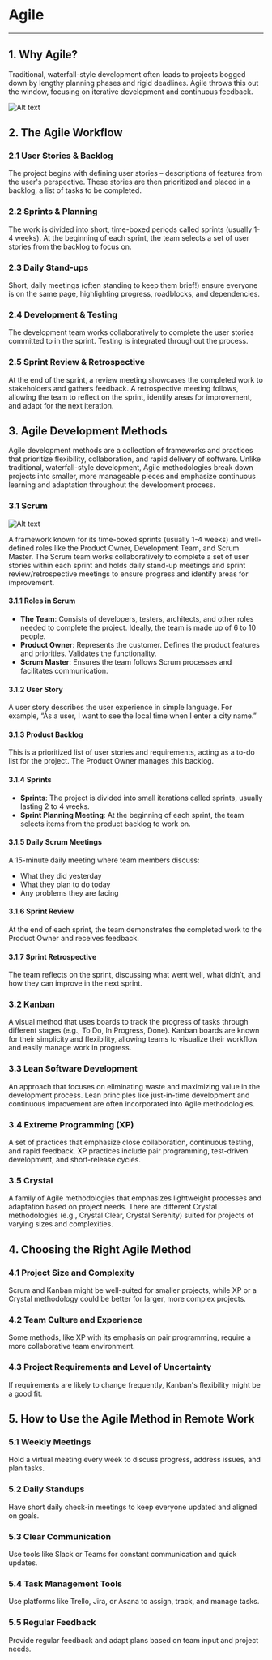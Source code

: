 # Agile

---

## 1. Why Agile?

Traditional, waterfall-style development often leads to projects bogged down by lengthy planning phases and rigid deadlines. Agile throws this out the window, focusing on iterative development and continuous feedback.

![Alt text](media/Agile.png)

## 2. The Agile Workflow

### 2.1 User Stories & Backlog

The project begins with defining user stories – descriptions of features from the user's perspective. These stories are then prioritized and placed in a backlog, a list of tasks to be completed.

### 2.2 Sprints & Planning

The work is divided into short, time-boxed periods called sprints (usually 1-4 weeks). At the beginning of each sprint, the team selects a set of user stories from the backlog to focus on.

### 2.3 Daily Stand-ups

Short, daily meetings (often standing to keep them brief!) ensure everyone is on the same page, highlighting progress, roadblocks, and dependencies.

### 2.4 Development & Testing

The development team works collaboratively to complete the user stories committed to in the sprint. Testing is integrated throughout the process.

### 2.5 Sprint Review & Retrospective

At the end of the sprint, a review meeting showcases the completed work to stakeholders and gathers feedback. A retrospective meeting follows, allowing the team to reflect on the sprint, identify areas for improvement, and adapt for the next iteration.

## 3. Agile Development Methods

Agile development methods are a collection of frameworks and practices that prioritize flexibility, collaboration, and rapid delivery of software. Unlike traditional, waterfall-style development, Agile methodologies break down projects into smaller, more manageable pieces and emphasize continuous learning and adaptation throughout the development process.

### 3.1 Scrum

![Alt text](media/scrum.png)

A framework known for its time-boxed sprints (usually 1-4 weeks) and well-defined roles like the Product Owner, Development Team, and Scrum Master. The Scrum team works collaboratively to complete a set of user stories within each sprint and holds daily stand-up meetings and sprint review/retrospective meetings to ensure progress and identify areas for improvement.

#### 3.1.1 Roles in Scrum

- **The Team**: Consists of developers, testers, architects, and other roles needed to complete the project. Ideally, the team is made up of 6 to 10 people.
- **Product Owner**: Represents the customer. Defines the product features and priorities. Validates the functionality.
- **Scrum Master**: Ensures the team follows Scrum processes and facilitates communication.

#### 3.1.2 User Story

A user story describes the user experience in simple language. For example, “As a user, I want to see the local time when I enter a city name.”

#### 3.1.3 Product Backlog

This is a prioritized list of user stories and requirements, acting as a to-do list for the project. The Product Owner manages this backlog.

#### 3.1.4 Sprints

- **Sprints**: The project is divided into small iterations called sprints, usually lasting 2 to 4 weeks.
- **Sprint Planning Meeting**: At the beginning of each sprint, the team selects items from the product backlog to work on.

#### 3.1.5 Daily Scrum Meetings

A 15-minute daily meeting where team members discuss:

- What they did yesterday
- What they plan to do today
- Any problems they are facing

#### 3.1.6 Sprint Review

At the end of each sprint, the team demonstrates the completed work to the Product Owner and receives feedback.

#### 3.1.7 Sprint Retrospective

The team reflects on the sprint, discussing what went well, what didn’t, and how they can improve in the next sprint.

### 3.2 Kanban

A visual method that uses boards to track the progress of tasks through different stages (e.g., To Do, In Progress, Done). Kanban boards are known for their simplicity and flexibility, allowing teams to visualize their workflow and easily manage work in progress.

### 3.3 Lean Software Development

An approach that focuses on eliminating waste and maximizing value in the development process. Lean principles like just-in-time development and continuous improvement are often incorporated into Agile methodologies.

### 3.4 Extreme Programming (XP)

A set of practices that emphasize close collaboration, continuous testing, and rapid feedback. XP practices include pair programming, test-driven development, and short-release cycles.

### 3.5 Crystal

A family of Agile methodologies that emphasizes lightweight processes and adaptation based on project needs. There are different Crystal methodologies (e.g., Crystal Clear, Crystal Serenity) suited for projects of varying sizes and complexities.

## 4. Choosing the Right Agile Method

### 4.1 Project Size and Complexity

Scrum and Kanban might be well-suited for smaller projects, while XP or a Crystal methodology could be better for larger, more complex projects.

### 4.2 Team Culture and Experience

Some methods, like XP with its emphasis on pair programming, require a more collaborative team environment.

### 4.3 Project Requirements and Level of Uncertainty

If requirements are likely to change frequently, Kanban's flexibility might be a good fit.

## 5. How to Use the Agile Method in Remote Work

### 5.1 Weekly Meetings

Hold a virtual meeting every week to discuss progress, address issues, and plan tasks.

### 5.2 Daily Standups

Have short daily check-in meetings to keep everyone updated and aligned on goals.

### 5.3 Clear Communication

Use tools like Slack or Teams for constant communication and quick updates.

### 5.4 Task Management Tools

Use platforms like Trello, Jira, or Asana to assign, track, and manage tasks.

### 5.5 Regular Feedback

Provide regular feedback and adapt plans based on team input and project needs.
